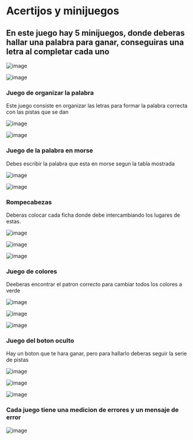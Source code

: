 # Acertijos y minijuegos
## En este juego hay 5 minijuegos, donde deberas hallar una palabra para ganar, conseguiras una letra al completar cada uno

![image](https://github.com/user-attachments/assets/7932ccdf-a068-4c1b-8166-c6b9c64ad00f)

![image](https://github.com/user-attachments/assets/a2814423-4546-48d7-8830-b36e08c7eece)

### Juego de organizar la palabra
Este juego consiste en organizar las letras para formar la palabra correcta con las pistas que se dan

![image](https://github.com/user-attachments/assets/837d4e39-f812-4d21-bb59-4943c850c634)

![image](https://github.com/user-attachments/assets/826bccad-e956-4650-9a8c-952f431ba535)

### Juego de la palabra en morse
Debes escribir la palabra que esta en morse segun la tabla mostrada

![image](https://github.com/user-attachments/assets/c8202d1d-3b6a-459f-80f8-240cfff55010)

![image](https://github.com/user-attachments/assets/8339490d-460c-4680-ba84-42d744a15cde)

### Rompecabezas
Deberas colocar cada ficha donde debe intercambiando los lugares de estas.

![image](https://github.com/user-attachments/assets/eb7f1e60-528e-429d-bfc5-fc7e5b95cefb)

![image](https://github.com/user-attachments/assets/55fc3d19-6eac-447f-8b0d-3f07f0656ad9)

![image](https://github.com/user-attachments/assets/53ef086c-1b0d-4a93-aef0-5781e569e21b)

### Juego de colores
Deeberas encontrar el patron correcto para cambiar todos los colores a verde

![image](https://github.com/user-attachments/assets/d4c0ec13-eb37-4a06-add0-7098db6d4a86)

![image](https://github.com/user-attachments/assets/9dbf2e03-9fe1-49a0-ba49-56a35812903c)

![image](https://github.com/user-attachments/assets/e217906f-9cde-4aad-8279-f803820f27f0)

### Juego del boton oculto
Hay un boton que te hara ganar, pero para hallarlo deberas seguir la serie de pistas

![image](https://github.com/user-attachments/assets/86358b54-0406-407e-933d-42a7d8f993f3)

![image](https://github.com/user-attachments/assets/999d9175-7a96-4a43-af26-7cd2de244ebc)

![image](https://github.com/user-attachments/assets/d728a30d-30de-4d22-a42e-bdc5bbb20e94)

### Cada juego tiene una medicion de errores y un mensaje de error

![image](https://github.com/user-attachments/assets/a0c5e1a9-f3cb-4b38-8755-9ec919cd5933)
